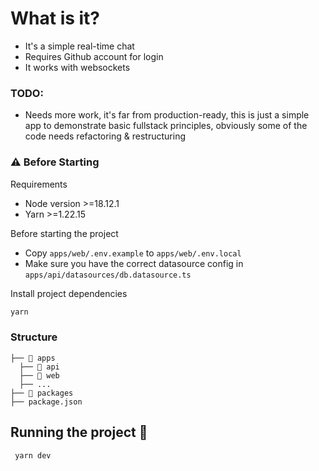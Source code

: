 # What is it?

- It's a simple real-time chat
- Requires Github account for login
- It works with websockets

### TODO:

- Needs more work, it's far from production-ready, this is just a simple app to demonstrate basic fullstack principles, obviously some of the code needs refactoring & restructuring

### ⚠️ Before Starting

Requirements

- Node version >=18.12.1
- Yarn >=1.22.15

Before starting the project

- Copy `apps/web/.env.example` to `apps/web/.env.local`
- Make sure you have the correct datasource config in `apps/api/datasources/db.datasource.ts`

Install project dependencies

```bash
yarn
```

### Structure

```
├── 📁 apps
  ├── 📁 api
  ├── 📁 web
  ├── ...
├── 📁 packages
├── package.json
```

## Running the project 🏃‍

```bash
 yarn dev
```
